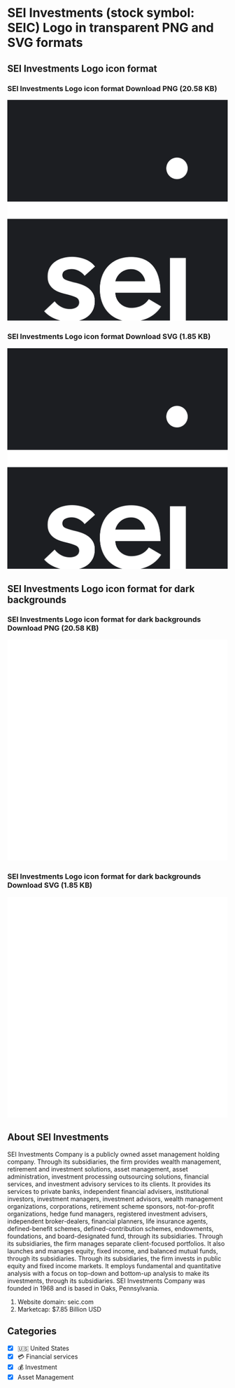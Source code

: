 # SEI Investments (stock symbol: SEIC) Logo in transparent PNG and SVG formats

## SEI Investments Logo icon format

### SEI Investments Logo icon format Download PNG (20.58 KB)

![SEI Investments Logo icon format Download PNG (20.58 KB)](/img/orig/SEIC-c3dfc23f.png)

### SEI Investments Logo icon format Download SVG (1.85 KB)

![SEI Investments Logo icon format Download SVG (1.85 KB)](/img/orig/SEIC-222b2daa.svg)

## SEI Investments Logo icon format for dark backgrounds

### SEI Investments Logo icon format for dark backgrounds Download PNG (20.58 KB)

![SEI Investments Logo icon format for dark backgrounds Download PNG (20.58 KB)](/img/orig/SEIC.D-450abef6.png)

### SEI Investments Logo icon format for dark backgrounds Download SVG (1.85 KB)

![SEI Investments Logo icon format for dark backgrounds Download SVG (1.85 KB)](/img/orig/SEIC.D-034f3819.svg)

## About SEI Investments

SEI Investments Company is a publicly owned asset management holding company. Through its subsidiaries, the firm provides wealth management, retirement and investment solutions, asset management, asset administration, investment processing outsourcing solutions, financial services, and investment advisory services to its clients. It provides its services to private banks, independent financial advisers, institutional investors, investment managers, investment advisors, wealth management organizations, corporations, retirement scheme sponsors, not-for-profit organizations, hedge fund managers, registered investment advisers, independent broker-dealers, financial planners, life insurance agents, defined-benefit schemes, defined-contribution schemes, endowments, foundations, and board-designated fund, through its subsidiaries. Through its subsidiaries, the firm manages separate client-focused portfolios. It also launches and manages equity, fixed income, and balanced mutual funds, through its subsidiaries. Through its subsidiaries, the firm invests in public equity and fixed income markets. It employs fundamental and quantitative analysis with a focus on top-down and bottom-up analysis to make its investments, through its subsidiaries. SEI Investments Company was founded in 1968 and is based in Oaks, Pennsylvania.

1. Website domain: seic.com
2. Marketcap: $7.85 Billion USD


## Categories
- [x] 🇺🇸 United States
- [x] 💳 Financial services
- [x] 💰 Investment
- [x] Asset Management
